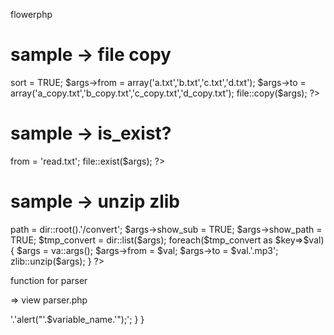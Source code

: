 
flowerphp

# sample -> file copy

<?php
$args = var::args();
$args->sort = TRUE;
$args->from = array('a.txt','b.txt','c.txt','d.txt');
$args->to = array('a_copy.txt','b_copy.txt','c_copy.txt','d_copy.txt');
file::copy($args);
?>

# sample -> is_exist?

<?php
$args = var::args();
$args->from = 'read.txt';
file::exist($args);
?>

# sample -> unzip zlib

<?php
$args = va::args();
$args->path = dir::root().'/convert';
$args->show_sub = TRUE;
$args->show_path = TRUE;
$tmp_convert = dir::list($args);

foreach($tmp_convert as $key=>$val){
	$args = va::args();
	$args->from = $val;
	$args->to = $val.'.mp3';
	zlib::unzip($args);
}
?>


function for parser

=> view parser.php

<?php
$code = '
text "text";
msgbox "message";
';

$code_len = strlen($code);

for($i=0;$i<=$code_len;$i++){
	if(substr($code,$i,1)=="\w\n"){
		$i = $i+1;
	}
	
	if(substr($code,$i,1)=="\t"){
		$i = $i+1;
	}
	
	if(substr($code,$i,1)==" "){
		$i = $i+1;
	}
	
	if(substr($code,$i,5)=="text "){
		$i = $i+5;
		$func_end = strpos($code,";",$i)+1;
		$func_code = substr($code,$i,$func_end-$i);
		
		$str_i = strpos($code,'"')+1;
		$str_z = strpos($code,'"',$str_i);
		$variable_name = substr($code,$str_i,$str_z-$str_i);
		echo $variable_name;
	}
	
	if(substr($code,$i,7)=="msgbox "){
		$i = $i+7;
		$func_end = strpos($code,";",$i)+1;
		$func_code = substr($code,$i,$func_end-$i);
		
		$str_i = strpos($func_code,'"')+1;
		$str_z = strpos($func_code,'"',$str_i);
		$variable_name = substr($func_code,$str_i,$str_z-$str_i);
		echo '<script>'.'alert("'.$variable_name.'");</script>';
	}
}
